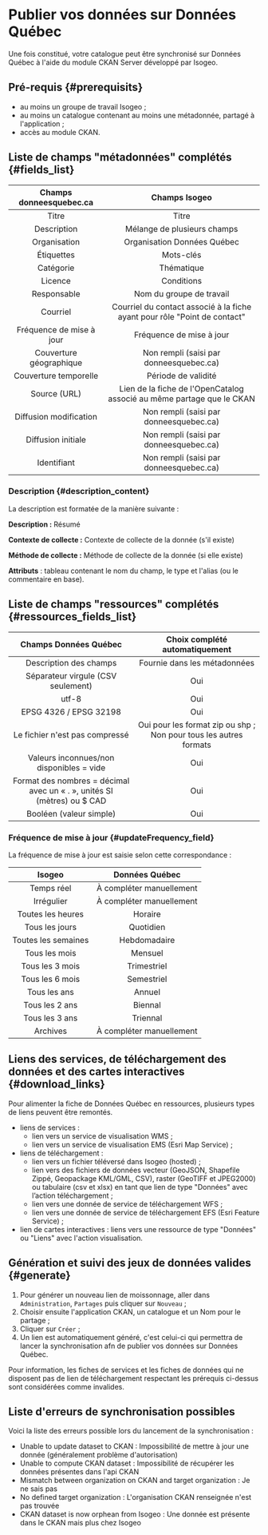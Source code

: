 # Publier vos données sur Données Québec

Une fois constitué, votre catalogue peut être synchronisé sur Données Québec à l'aide du module CKAN Server développé par Isogeo.

## Pré-requis {#prerequisits}

* au moins un groupe de travail Isogeo ;
* au moins un catalogue contenant au moins une métadonnée, partagé à l'application ;
* accès au module CKAN.

## Liste de champs "métadonnées" complétés {#fields_list}

| Champs donneesquebec.ca    | Champs Isogeo                                                             |
|:--------------------------:|:-------------------------------------------------------------------------:|
| Titre                      | Titre                                                                     |
| Description                | Mélange de plusieurs champs                                               |
| Organisation               | Organisation Données Québec                                               |
| Étiquettes                 | Mots-clés                                                                 |
| Catégorie                  | Thématique                                                                |
| Licence                    | Conditions                                                                |
| Responsable                | Nom du groupe de travail                                                  |
| Courriel                   | Courriel du contact associé à la fiche ayant pour rôle "Point de contact" |
| Fréquence de mise à jour   | Fréquence de mise à jour                                                  |
| Couverture géographique    | Non rempli (saisi par donneesquebec.ca)                                   |
| Couverture temporelle      | Période de validité                                                       |
| Source (URL)               | Lien de la fiche de l'OpenCatalog associé au même partage que le CKAN     |
| Diffusion modification     | Non rempli (saisi par donneesquebec.ca)                                   |
| Diffusion initiale         | Non rempli (saisi par donneesquebec.ca)                                   |
| Identifiant                | Non rempli (saisi par donneesquebec.ca)                                   |

### Description {#description_content}

La description est formatée de la manière suivante :

**Description :** Résumé

**Contexte de collecte :** Contexte de collecte de la donnée (s'il existe)  

**Méthode de collecte :** Méthode de collecte de la donnée (si elle existe)

**Attributs** : tableau contenant le nom du champ, le type et l'alias (ou le commentaire en base).

## Liste de champs "ressources" complétés {#ressources_fields_list}

| Champs Données Québec                                                   | Choix complété automatiquement                                    |
|:-----------------------------------------------------------------------:|:-----------------------------------------------------------------:|
| Description des champs                                                  | Fournie dans les métadonnées                                      |
| Séparateur virgule (CSV seulement)                                      | Oui                                                               |
| utf-8                                                                   | Oui                                                               |
| EPSG 4326 / EPSG 32198                                                  | Oui                                                               |
| Le fichier n'est pas compressé                                          | Oui pour les format zip ou shp ; Non pour tous les autres formats |
| Valeurs inconnues/non disponibles = vide                                | Oui                                                               |
| Format des nombres = décimal avec un « . », unités SI (mètres) ou $ CAD | Oui                                                               |
| Booléen (valeur simple)                                                 | Oui                                                               |

### Fréquence de mise à jour {#updateFrequency_field}

La fréquence de mise à jour est saisie selon cette correspondance :

|         Isogeo      |    Données Québec        |
|:-------------------:|:------------------------:|
| Temps réel          | À compléter manuellement |
| Irrégulier          | À compléter manuellement |
| Toutes les heures   | Horaire                  |
| Tous les jours      | Quotidien                |
| Toutes les semaines | Hebdomadaire             |
| Tous les mois       | Mensuel                  |
| Tous les 3 mois     | Trimestriel              |
| Tous les 6 mois     | Semestriel               |
| Tous les ans        | Annuel                   |
| Tous les 2 ans      | Biennal                  |
| Tous les 3 ans      | Triennal                 |
| Archives            | À compléter manuellement |

## Liens des services, de téléchargement des données et des cartes interactives {#download_links}

Pour alimenter la fiche de Données Québec en ressources, plusieurs types de liens peuvent être remontés.

* liens de services :
  * lien vers un service de visualisation WMS ;
  * lien vers un service de visualisation EMS (Esri Map Service) ;
* liens de téléchargement :
  * lien vers un fichier téléversé dans Isogeo (hosted) ;
  * lien vers des fichiers de données vecteur (GeoJSON, Shapefile Zippé, Geopackage KML/GML, CSV), raster (GeoTIFF et JPEG2000) ou tabulaire (csv et xlsx) en tant que lien de type "Données" avec l’action téléchargement ;
  * lien vers une donnée de service de téléchargement WFS ;
  * lien vers une donnée de service de téléchargement EFS (Esri Feature Service) ;
* lien de cartes interactives : liens vers une ressource de type "Données" ou "Liens" avec l'action visualisation.

## Génération et suivi des jeux de données valides {#generate}

1. Pour générer un nouveau lien de moissonnage, aller dans `Administration`, `Partages` puis cliquer sur `Nouveau` ;
2. Choisir ensuite l'application CKAN, un catalogue et un Nom pour le partage ;
3. Cliquer sur `Créer` ;
4. Un lien est automatiquement généré, c'est celui-ci qui permettra de lancer la synchronisation afn de publier vos données sur Données Québec.

Pour information, les fiches de services et les fiches de données qui ne disposent pas de lien de téléchargement respectant les prérequis ci-dessus sont considérées comme invalides.

## Liste d'erreurs de synchronisation possibles

Voici la liste des erreurs possible lors du lancement de la synchronisation :

* Unable to update dataset to CKAN : Impossibilité de mettre à jour une donnée (généralement problème d'autorisation)
* Unable to compute CKAN dataset : Impossibilité de récupérer les données présentes dans l'api CKAN
* Mismatch between organization on CKAN and target organization : Je ne sais pas
* No defined target organization : L'organisation CKAN renseignée n'est pas trouvée
* CKAN dataset is now orphean from Isogeo : Une donnée est présente dans le CKAN mais plus chez Isogeo
